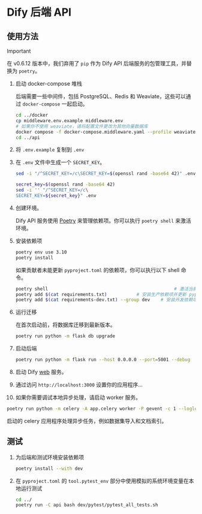 # Dify 后端 API

## 使用方法

> [!IMPORTANT]
> 在 v0.6.12 版本中，我们弃用了 `pip` 作为 Dify API 后端服务的包管理工具，并替换为 `poetry`。

1. 启动 docker-compose 堆栈

   后端需要一些中间件，包括 PostgreSQL、Redis 和 Weaviate，这些可以通过 `docker-compose` 一起启动。

   ```bash
   cd ../docker
   cp middleware.env.example middleware.env
   # 如果你不使用 weaviate，请将配置文件更改为其他向量数据库
   docker compose -f docker-compose.middleware.yaml --profile weaviate -p dify up -d
   cd ../api
   ```

2. 将 `.env.example` 复制到 `.env`
3. 在 `.env` 文件中生成一个 `SECRET_KEY`。

   ```bash for Linux
   sed -i "/^SECRET_KEY=/c\SECRET_KEY=$(openssl rand -base64 42)" .env
   ```

   ```bash for Mac
   secret_key=$(openssl rand -base64 42)
   sed -i '' "/^SECRET_KEY=/c\
   SECRET_KEY=${secret_key}" .env
   ```

4. 创建环境。

   Dify API 服务使用 [Poetry](https://python-poetry.org/docs/) 来管理依赖项。你可以执行 `poetry shell` 来激活环境。

5. 安装依赖项

   ```bash
   poetry env use 3.10
   poetry install
   ```

   如果贡献者未能更新 `pyproject.toml` 的依赖项，你可以执行以下 shell 命令。

   ```bash
   poetry shell                                               # 激活当前环境
   poetry add $(cat requirements.txt)           # 安装生产依赖项并更新 pyproject.toml
   poetry add $(cat requirements-dev.txt) --group dev    # 安装开发依赖项并更新 pyproject.toml
   ```

6. 运行迁移

   在首次启动前，将数据库迁移到最新版本。

   ```bash
   poetry run python -m flask db upgrade
   ```

7. 启动后端

   ```bash
   poetry run python -m flask run --host 0.0.0.0 --port=5001 --debug
   ```

8. 启动 Dify [web](../web) 服务。
9. 通过访问 `http://localhost:3000` 设置你的应用程序...
10. 如果你需要调试本地异步处理，请启动 worker 服务。

   ```bash
   poetry run python -m celery -A app.celery worker -P gevent -c 1 --loglevel INFO -Q dataset,generation,mail,ops_trace,app_deletion
   ```

   启动的 celery 应用程序处理异步任务，例如数据集导入和文档索引。

## 测试

1. 为后端和测试环境安装依赖项

   ```bash
   poetry install --with dev
   ```

2. 在 `pyproject.toml` 的 `tool.pytest_env` 部分中使用模拟的系统环境变量在本地运行测试

   ```bash
   cd ../
   poetry run -C api bash dev/pytest/pytest_all_tests.sh
   ```
